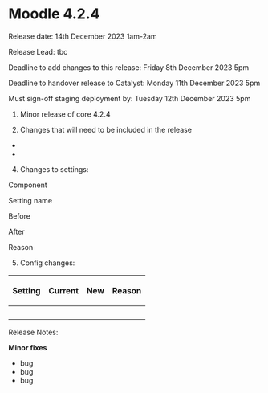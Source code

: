 # Moodle 4.2.4

Release date: 14th December 2023 1am-2am

Release Lead: tbc

Deadline to add changes to this release: Friday 8th December 2023 5pm

Deadline to handover release to Catalyst: Monday 11th December 2023 5pm

Must sign-off staging deployment by: Tuesday 12th December 2023 5pm

1) Minor release of core 4.2.4

2) Changes that will need to be included in the release

-    
-    

4) Changes to settings:

Component

Setting name

Before

After

Reason

5) Config changes:

<table>
<thead>
<tr class="header">
<th><p>Setting</p></th>
<th><p>Current</p></th>
<th><div class="content-wrapper">
<p>New</p>
</div></th>
<th><div class="content-wrapper">
<p>Reason</p>
</div></th>
</tr>
</thead>
<tbody>
<tr class="odd">
<td><br />
</td>
<td> </td>
<td><br />
</td>
<td><br />
</td>
</tr>
</tbody>
</table>

Release Notes:

**Minor fixes**

-   bug
-   bug
-   bug


